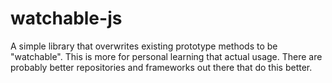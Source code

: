 # watchable-js
A simple library that overwrites existing prototype methods to be "watchable". This is more for personal learning that actual usage. There are probably better repositories and frameworks out there that do this better. 
